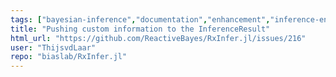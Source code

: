 ```yaml
---
tags: ["bayesian-inference","documentation","enhancement","inference-engine","julia-language","machine-learning","message-passing","probabilistic-programming","variational-inference"]
title: "Pushing custom information to the InferenceResult"
html_url: "https://github.com/ReactiveBayes/RxInfer.jl/issues/216"
user: "ThijsvdLaar"
repo: "biaslab/RxInfer.jl"
---
```



